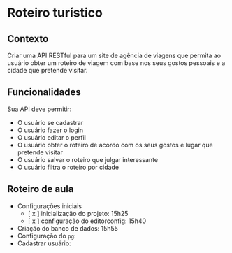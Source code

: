 # Roteiro turístico

## Contexto

Criar uma API RESTful para um site de agência de viagens que permita ao usuário obter um roteiro de viagem com base nos seus gostos pessoais e a cidade que pretende visitar.

## Funcionalidades

Sua API deve permitir:

- O usuário se cadastrar
- O usuário fazer o login
- O usuário editar o perfil
- O usuário obter o roteiro de acordo com os seus gostos e lugar que pretende visitar
- O usuário salvar o roteiro que julgar interessante
- O usuário filtra o roteiro por cidade

## Roteiro de aula

- Configurações iniciais
  - [ x ] inicialização do projeto: 15h25
  - [ x ] configuração do editorconfig: 15h40
- Criação do banco de dados: 15h55
- Configuração do `pg`:
- Cadastrar usuário:
